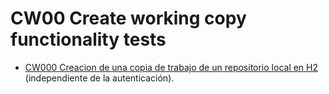 # CW00 Create working copy functionality tests

* [CW000 Creacion de una copia de trabajo de un repositorio local en H2](CP000/testVC00CW00CP000.md) (independiente de la autenticación).
